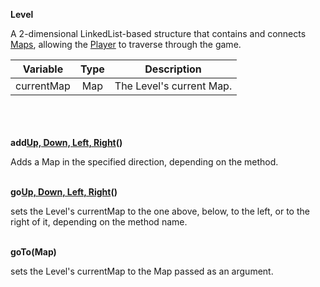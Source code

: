 __Level__

A 2-dimensional LinkedList-based structure that contains and connects [Maps](map.md), 
allowing the [Player](player.md) to traverse through the game.

|  Variable  | Type | Description              |
|:----------:|:----:|--------------------------|
| currentMap | Map  | The Level's current Map. |

\
\
\
__add[Up, Down, Left, Right]()()__

Adds a Map in the specified direction, depending on the method.

\
__go[Up, Down, Left, Right]()()__

sets the Level's currentMap to the one above, below, to the left,
or to the right of it, depending on the method name.

\
__goTo(Map)__

sets the Level's currentMap to the Map passed as an argument.


